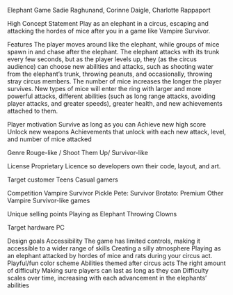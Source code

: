 Elephant Game
Sadie Raghunand, Corinne Daigle, Charlotte Rappaport

High Concept Statement
Play as an elephant in a circus, escaping and attacking the hordes of mice after you in a game like Vampire Survivor. 

Features
The player moves around like the elephant, while groups of mice spawn in and chase after the elephant.
The elephant attacks with its trunk every few seconds, but as the player levels up, they (as the circus audience) can choose new abilities and attacks, such as shooting water from the elephant’s trunk, throwing peanuts, and occasionally, throwing stray circus members.
The number of mice increases the longer the player survives. New types of mice will enter the ring with larger and more powerful attacks, different abilities (such as long range attacks, avoiding player attacks, and greater speeds), greater health, and new achievements attached to them.

Player motivation
Survive as long as you can
Achieve new high score
Unlock new weapons
Achievements that unlock with each new attack, level, and number of mice attacked

Genre
Rouge-like / Shoot Them Up/ Survivor-like

License
Proprietary Licence so developers own their code, layout, and art.

Target customer
Teens
Casual gamers

Competition
Vampire Survivor
Pickle Pete: Survivor
Brotato: Premium
Other Vampire Survivor-like games

Unique selling points 
Playing as Elephant
Throwing Clowns

Target hardware
PC

Design goals
Accessibility
The game has limited controls, making it accessible to a wider range of skills
Creating a silly atmosphere
Playing as an elephant attacked by hordes of mice and rats during your circus act.
Playful/fun color scheme
Abilities themed after circus acts
The right amount of difficulty 
Making sure players can last as long as they can
Difficulty scales over time, increasing with each advancement in the elephants’ abilities



